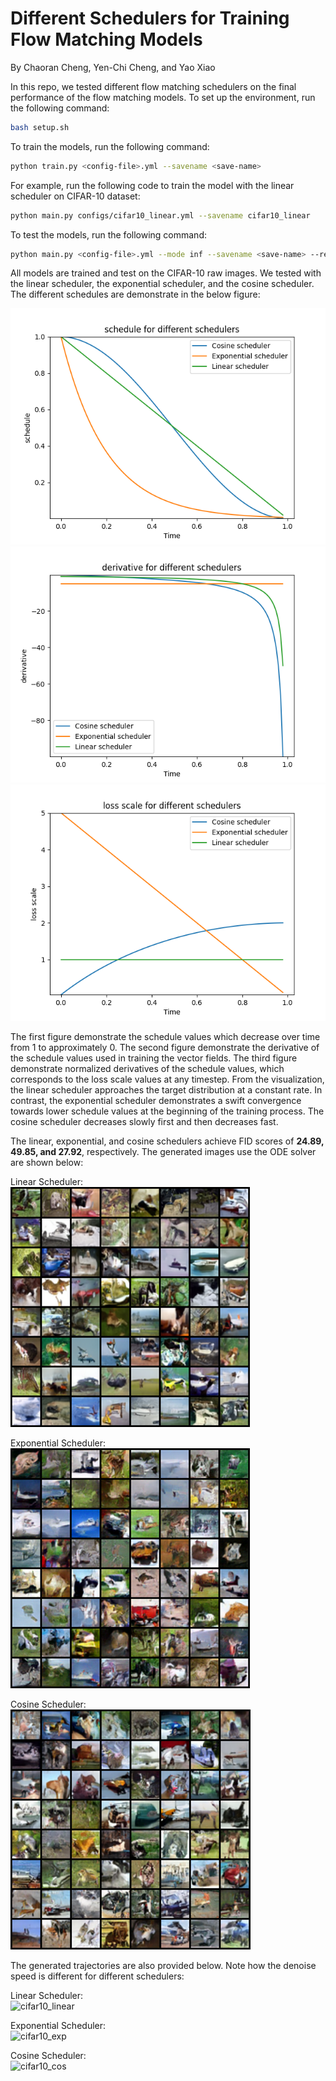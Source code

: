 # Different Schedulers for Training Flow Matching Models

By Chaoran Cheng, Yen-Chi Cheng, and Yao Xiao

In this repo, we tested different flow matching schedulers on the final performance of the flow matching models.
To set up the environment, run the following command:

```bash
bash setup.sh
```

To train the models, run the following command:

```bash
python train.py <config-file>.yml --savename <save-name>
```

For example, run the following code to train the model with the linear scheduler on CIFAR-10 dataset:

```bash
python main.py configs/cifar10_linear.yml --savename cifar10_linear
```

To test the models, run the following command:

```bash
python main.py <config-file>.yml --mode inf --savename <save-name> --resume <model-path>
```


All models are trained and test on the CIFAR-10 raw images. We tested with the linear scheduler, the exponential scheduler, and the cosine scheduler. The different schedules are demonstrate in the below figure:

![schedulers](./assets/schedule.png)
![derivative](./assets/derivative.png)
![loss_scale](./assets/loss_scale.png)

The first figure demonstrate the schedule values which decrease over time from 1 to approximately 0. The second figure demonstrate the derivative of the schedule values used in training the vector fields. The third figure demonstrate normalized derivatives of the schedule values, which corresponds to the loss scale values at any timestep. From the visualization, the linear scheduler approaches the target distribution at
a constant rate. In contrast, the exponential scheduler demonstrates a swift convergence towards lower schedule values
at the beginning of the training process. The cosine scheduler decreases slowly first and then decreases fast.

The linear, exponential, and cosine schedulers achieve FID scores of **24.89, 49.85, and 27.92**, respectively. The generated images use the ODE solver are shown below:

Linear Scheduler:<br>
![cifar10_linear](./assets/linear_ode.png)

Exponential Scheduler:<br>
![cifar10_exp](./assets/exp_ode.png)

Cosine Scheduler:<br>
![cifar10_cos](./assets/cos_ode.png)

The generated trajectories are also provided below. Note how the denoise speed is different for different schedulers:

Linear Scheduler:<br>
![cifar10_linear](./assets/linear_traj.png)

Exponential Scheduler:<br>
![cifar10_exp](./assets/exp_traj.png)

Cosine Scheduler:<br>
![cifar10_cos](./assets/cos_traj.png)

